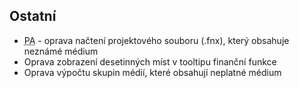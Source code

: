 ﻿---
categories: [fenix]
layout: fenix
---

## Ostatní
<ul>
<li><abbr title="Postanalýza">PA</abbr> - oprava načtení projektového souboru (.fnx), který obsahuje neznámé médium</li>
<li>Oprava zobrazení desetinných míst v tooltipu finanční funkce</li>
<li>Oprava výpočtu skupin médií, které obsahují neplatné médium</li>
</ul>